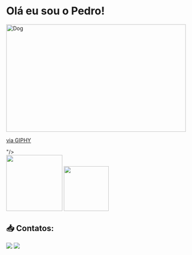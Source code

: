 # Olá eu sou o Pedro!

<div style="display; inline-block">
  <img aling="right" alt="Dog" src="<img src="https://giphy.com/embed/gVlgj80ZLp9yo" width="480" height="288" frameBorder="0" class="giphy-embed" allowFullScreen></iframe><p><a href="https://giphy.com/gifs/digg-soccer-world-cup-get-on-this-gVlgj80ZLp9yo">via GIPHY</a></p>"/>
</div>
<div>
<img loading="lazy" height="150em" src="https://github-readme-stats.vercel.app/api?username=PedroA07&show_icons=true&theme=transparent&include_all_commits=true&count_private=true"/>
<a href="https://github.com/PedroA07">
<img loading="lazy" height="120em" src="https://github-readme-stats.vercel.app/api/top-langs/?username=PedroA07&layout=compact&langs_count=7&theme=transparent"/>
</div>

<div>
  <a></a>
  <a></a>
</div>

## :inbox_tray: Contatos:

<div>
<a href="https://instagram.com/pedro.drad" target="_blank"><img loading="lazy" src="https://img.shields.io/badge/-Instagram-%23E4405F?style=for-the-badge&logo=instagram&logoColor=white" target="_blank"></a>
<a href="https://www.linkedin.com/in/pedro-andrade-006329195/seu-usuário-linkedln-aqui" target="_blank"><img loading="lazy" src="https://img.shields.io/badge/-LinkedIn-%230077B5?style=for-the-badge&logo=linkedin&logoColor=white" target="_blank"></a>   
</div>
